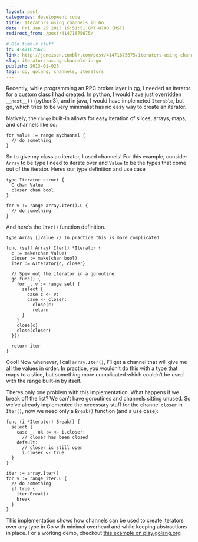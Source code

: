 ```yaml
---
layout: post
categories: development code
title: Iterators using channels in Go
date: Fri Jan 25 2013 15:51:51 GMT-0700 (MST)
redirect_from: /post/41471675675/

# Old tumblr stuff
id: 41471675675
link: http://joneisen.tumblr.com/post/41471675675/iterators-using-channels-in-go
slug: iterators-using-channels-in-go
publish: 2013-01-025
tags: go, golang, channels, iterators
---
```



Recently, while programming an RPC broker layer in [go](http://golang.org), I needed an iterator for a custom class I had created. In python, I would have just overridden `__next__()` (python3), and in java, I would have implemeted `Iterable`, but go, which tries to be very minimalist has no easy way to create an iterator.

Natively, the `range` built-in allows for easy iteration of slices, arrays, maps, and channels like so:

    for value := range mychannel {
      // do something
    }

So to give my class an iterator, I used channels! For this example, consider `Array` to be type I need to iterate over and `Value` to be the types that come out of the iterator. Heres our type definition and use case

    type Iterator struct {
      C chan Value
      closer chan bool
    }

    for v := range array.Iter().C {
      // do something
    }

And here’s the `Iter()` function definition.

    type Array []Value // In practice this is more complicated

    func (self Array) Iter() *Iterator {
      c := make(chan Value)
      closer := make(chan bool)
      iter := &Iterator{c, closer}

      // Spew out the iterator in a goroutine
      go func() {
        for _, v := range self {
          select {
            case c <- v:
            case <- closer:
              close(c)
              return
          }
        }
        close(c)
        close(closer)
      }()

      return iter
    }

Cool! Now whenever, I call `array.Iter()`, I’ll get a channel that will give me all the values in order. In practice, you wouldn’t do this with a type that maps to a slice, but something more complicated which couldn’t be used with the range built-in by itself.

Theres only one problem with this implementation. What happens if we break off the list? We can’t have goroutines and channels sitting unused. So we’ve already implemented the necessary stuff for the channel `closer` in `Iter()`, now we need only a `Break()` function (and a use case):

    func (i *Iterator) Break() {
      select {
        case _, ok := <- i.closer:
          // closer has been closed
        default:
          // closer is still open
          i.closer <- true
      }
    }

    iter := array.Iter()
    for v := range iter.C {
      // do something
      if true {
        iter.Break()
        break
      }
    }

This implementation shows how channels can be used to create iterators over any type in Go with minimal overhead and while keeping abstractions in place. For a working demo, checkout [this example on play.golang.org](http://play.golang.org/p/NIdDOIDzPU)

